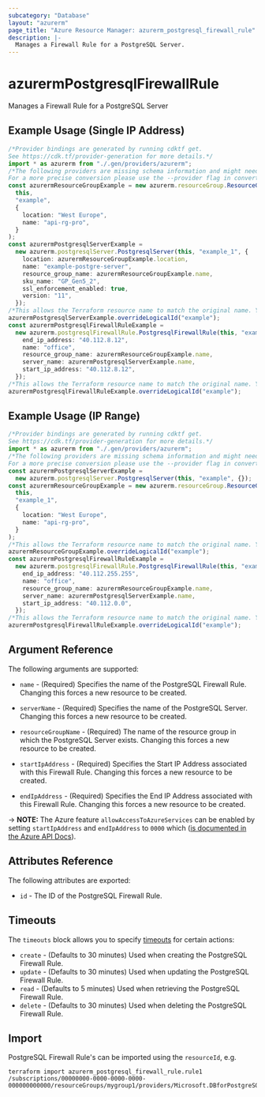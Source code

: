 ```yaml
---
subcategory: "Database"
layout: "azurerm"
page_title: "Azure Resource Manager: azurerm_postgresql_firewall_rule"
description: |-
  Manages a Firewall Rule for a PostgreSQL Server.
---
```


# azurermPostgresqlFirewallRule

Manages a Firewall Rule for a PostgreSQL Server

## Example Usage (Single IP Address)

```typescript
/*Provider bindings are generated by running cdktf get.
See https://cdk.tf/provider-generation for more details.*/
import * as azurerm from "./.gen/providers/azurerm";
/*The following providers are missing schema information and might need manual adjustments to synthesize correctly: azurerm.
For a more precise conversion please use the --provider flag in convert.*/
const azurermResourceGroupExample = new azurerm.resourceGroup.ResourceGroup(
  this,
  "example",
  {
    location: "West Europe",
    name: "api-rg-pro",
  }
);
const azurermPostgresqlServerExample =
  new azurerm.postgresqlServer.PostgresqlServer(this, "example_1", {
    location: azurermResourceGroupExample.location,
    name: "example-postgre-server",
    resource_group_name: azurermResourceGroupExample.name,
    sku_name: "GP_Gen5_2",
    ssl_enforcement_enabled: true,
    version: "11",
  });
/*This allows the Terraform resource name to match the original name. You can remove the call if you don't need them to match.*/
azurermPostgresqlServerExample.overrideLogicalId("example");
const azurermPostgresqlFirewallRuleExample =
  new azurerm.postgresqlFirewallRule.PostgresqlFirewallRule(this, "example_2", {
    end_ip_address: "40.112.8.12",
    name: "office",
    resource_group_name: azurermResourceGroupExample.name,
    server_name: azurermPostgresqlServerExample.name,
    start_ip_address: "40.112.8.12",
  });
/*This allows the Terraform resource name to match the original name. You can remove the call if you don't need them to match.*/
azurermPostgresqlFirewallRuleExample.overrideLogicalId("example");

```

## Example Usage (IP Range)

```typescript
/*Provider bindings are generated by running cdktf get.
See https://cdk.tf/provider-generation for more details.*/
import * as azurerm from "./.gen/providers/azurerm";
/*The following providers are missing schema information and might need manual adjustments to synthesize correctly: azurerm.
For a more precise conversion please use the --provider flag in convert.*/
const azurermPostgresqlServerExample =
  new azurerm.postgresqlServer.PostgresqlServer(this, "example", {});
const azurermResourceGroupExample = new azurerm.resourceGroup.ResourceGroup(
  this,
  "example_1",
  {
    location: "West Europe",
    name: "api-rg-pro",
  }
);
/*This allows the Terraform resource name to match the original name. You can remove the call if you don't need them to match.*/
azurermResourceGroupExample.overrideLogicalId("example");
const azurermPostgresqlFirewallRuleExample =
  new azurerm.postgresqlFirewallRule.PostgresqlFirewallRule(this, "example_2", {
    end_ip_address: "40.112.255.255",
    name: "office",
    resource_group_name: azurermResourceGroupExample.name,
    server_name: azurermPostgresqlServerExample.name,
    start_ip_address: "40.112.0.0",
  });
/*This allows the Terraform resource name to match the original name. You can remove the call if you don't need them to match.*/
azurermPostgresqlFirewallRuleExample.overrideLogicalId("example");

```

## Argument Reference

The following arguments are supported:

*   `name` - (Required) Specifies the name of the PostgreSQL Firewall Rule. Changing this forces a new resource to be created.

*   `serverName` - (Required) Specifies the name of the PostgreSQL Server. Changing this forces a new resource to be created.

*   `resourceGroupName` - (Required) The name of the resource group in which the PostgreSQL Server exists. Changing this forces a new resource to be created.

*   `startIpAddress` - (Required) Specifies the Start IP Address associated with this Firewall Rule. Changing this forces a new resource to be created.

*   `endIpAddress` - (Required) Specifies the End IP Address associated with this Firewall Rule. Changing this forces a new resource to be created.

\-> **NOTE:** The Azure feature `allowAccessToAzureServices` can be enabled by setting `startIpAddress` and `endIpAddress` to `0000` which ([is documented in the Azure API Docs](https://docs.microsoft.com/rest/api/sql/firewallrules/createorupdate)).

## Attributes Reference

The following attributes are exported:

* `id` - The ID of the PostgreSQL Firewall Rule.

## Timeouts

The `timeouts` block allows you to specify [timeouts](https://www.terraform.io/language/resources/syntax#operation-timeouts) for certain actions:

* `create` - (Defaults to 30 minutes) Used when creating the PostgreSQL Firewall Rule.
* `update` - (Defaults to 30 minutes) Used when updating the PostgreSQL Firewall Rule.
* `read` - (Defaults to 5 minutes) Used when retrieving the PostgreSQL Firewall Rule.
* `delete` - (Defaults to 30 minutes) Used when deleting the PostgreSQL Firewall Rule.

## Import

PostgreSQL Firewall Rule's can be imported using the `resourceId`, e.g.

```console
terraform import azurerm_postgresql_firewall_rule.rule1 /subscriptions/00000000-0000-0000-0000-000000000000/resourceGroups/mygroup1/providers/Microsoft.DBforPostgreSQL/servers/server1/firewallRules/rule1
```
